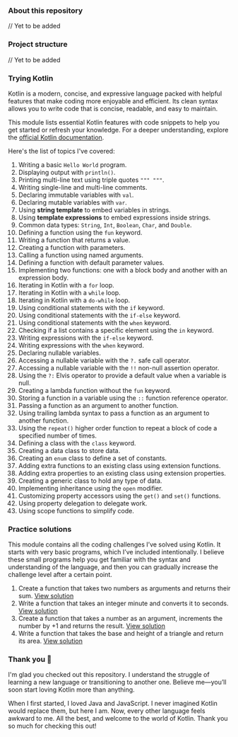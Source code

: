 ### About this repository

// Yet to be added

### Project structure

// Yet to be added

### Trying Kotlin

Kotlin is a modern, concise, and expressive language packed with helpful features that make coding more enjoyable and
efficient. Its clean syntax allows you to write code that is concise, readable, and easy to maintain.

This module lists essential Kotlin features with code snippets to help you get started or refresh your knowledge. For a
deeper understanding, explore the [official Kotlin documentation](https://kotlinlang.org/docs/home.html).

Here's the list of topics I've covered:

1. Writing a basic `Hello World` program.
2. Displaying output with `println()`.
3. Printing multi-line text using triple quotes `""" """`.
4. Writing single-line and multi-line comments.
5. Declaring immutable variables with `val`.
6. Declaring mutable variables with `var`.
7. Using **string template** to embed variables in strings.
8. Using **template expressions** to embed expressions inside strings.
9. Common data types: `String`, `Int`, `Boolean`, `Char`, and `Double`.
10. Defining a function using the `fun` keyword.
11. Writing a function that returns a value.
12. Creating a function with parameters.
13. Calling a function using named arguments.
14. Defining a function with default parameter values.
15. Implementing two functions: one with a block body and another with an expression body.
16. Iterating in Kotlin with a `for` loop.
17. Iterating in Kotlin with a `while` loop.
18. Iterating in Kotlin with a `do-while` loop.
19. Using conditional statements with the `if` keyword.
20. Using conditional statements with the `if-else` keyword.
21. Using conditional statements with the `when` keyword.
22. Checking if a list contains a specific element using the `in` keyword.
23. Writing expressions with the `if-else` keyword.
24. Writing expressions with the `when` keyword.
25. Declaring nullable variables.
26. Accessing a nullable variable with the `?.` safe call operator.
27. Accessing a nullable variable with the `!!` non-null assertion operator.
28. Using the `?:` Elvis operator to provide a default value when a variable is null.
29. Creating a lambda function without the `fun` keyword.
30. Storing a function in a variable using the `::` function reference operator.
31. Passing a function as an argument to another function.
32. Using trailing lambda syntax to pass a function as an argument to another function.
33. Using the `repeat()` higher order function to repeat a block of code a specified number of times.
34. Defining a class with the `class` keyword.
35. Creating a data class to store data.
36. Creating an `enum` class to define a set of constants.
37. Adding extra functions to an existing class using extension functions.
38. Adding extra properties to an existing class using extension properties.
39. Creating a generic class to hold any type of data.
40. Implementing inheritance using the `open` modifier.
41. Customizing property accessors using the `get()` and `set()` functions.
42. Using property delegation to delegate work.
43. Using scope functions to simplify code.

### Practice solutions

This module contains all the coding challenges I’ve solved using Kotlin. It starts with very basic programs, which I’ve
included intentionally. I believe these small programs help you get familiar with the syntax and understanding of the
language, and then you can gradually increase the challenge level after a certain point.

1. Create a function that takes two numbers as arguments and returns their sum.
   [View solution](https://github.com/heyysudarshan/exploring-the-world-of-kotlin/blob/main/practice-solutions/src/main/kotlin/com/practice/solutions/Program1.kt)
2. Write a function that takes an integer minute and converts it to seconds.
   [View solution](https://github.com/heyysudarshan/exploring-the-world-of-kotlin/blob/main/practice-solutions/src/main/kotlin/com/practice/solutions/Program2.kt)
3. Create a function that takes a number as an argument, increments the number by +1 and returns the result.
   [View solution](https://github.com/heyysudarshan/exploring-the-world-of-kotlin/blob/main/practice-solutions/src/main/kotlin/com/practice/solutions/Program3.kt)
4. Write a function that takes the base and height of a triangle and return its area.
   [View solution](https://github.com/heyysudarshan/exploring-the-world-of-kotlin/blob/main/practice-solutions/src/main/kotlin/com/practice/solutions/Program4.kt)

### Thank you 🙌

I'm glad you checked out this repository. I understand the struggle of learning a new language or transitioning to
another one. Believe me—you’ll soon start loving Kotlin more than anything.

When I first started, I loved Java and JavaScript. I never imagined Kotlin would replace them, but here I am. Now, every
other language feels awkward to me. All the best, and welcome to the world of Kotlin. Thank you so much for checking
this out!